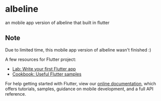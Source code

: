 # albeline

an mobile app version of albeline that built in flutter

## Note

Due to limited time, this mobile app version of albeline wasn't finished :)

A few resources for Flutter project:

- [Lab: Write your first Flutter app](https://flutter.dev/docs/get-started/codelab)
- [Cookbook: Useful Flutter samples](https://flutter.dev/docs/cookbook)

For help getting started with Flutter, view our
[online documentation](https://flutter.dev/docs), which offers tutorials,
samples, guidance on mobile development, and a full API reference.
